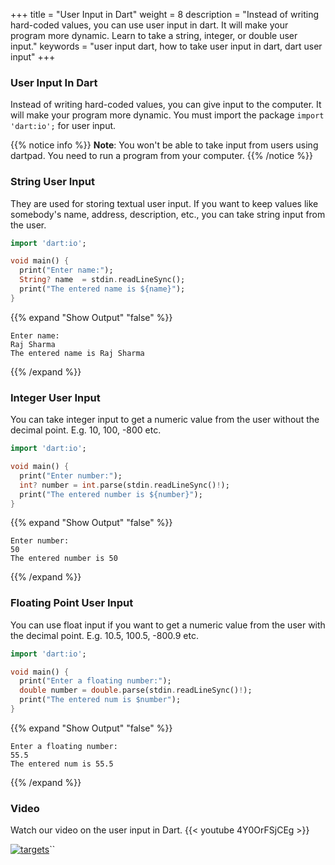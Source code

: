 +++
title = "User Input in Dart"
weight = 8
description = "Instead of writing hard-coded values, you can use user input in dart. It will make your program more dynamic. Learn to take a string, integer, or double user input."
keywords = "user input dart, how to take user input in dart, dart user input"
+++


### User Input In Dart
Instead of writing hard-coded values, you can give input to the computer. It will make your program more dynamic. You must import the package `import 'dart:io';` for user input.

{{% notice info %}}
**Note**: You won't be able to take input from users using dartpad. You need to run a program from your computer.
{{% /notice %}}

### String User Input
They are used for storing textual user input. If you want to keep values like somebody's name, address, description, etc., you can take string input from the user.
```dart
import 'dart:io';

void main() {
  print("Enter name:");
  String? name  = stdin.readLineSync();
  print("The entered name is ${name}");
}
``` 
{{% expand "Show Output" "false" %}}
````plaintext
Enter name:
Raj Sharma
The entered name is Raj Sharma
````
{{% /expand %}}

### Integer User Input
You can take integer input to get a numeric value from the user without the decimal point. E.g. 10, 100, -800 etc.
```dart
import 'dart:io';

void main() {
  print("Enter number:");
  int? number = int.parse(stdin.readLineSync()!);
  print("The entered number is ${number}");
}
``` 
{{% expand "Show Output" "false" %}}
````plaintext
Enter number:
50
The entered number is 50
````
{{% /expand %}}


### Floating Point User Input
You can use float input if you want to get a numeric value from the user with the decimal point. E.g. 10.5, 100.5, -800.9 etc.
```dart
import 'dart:io';

void main() {
  print("Enter a floating number:");
  double number = double.parse(stdin.readLineSync()!);
  print("The entered num is $number");
}
``` 
{{% expand "Show Output" "false" %}}
````plaintext
Enter a floating number:
55.5
The entered num is 55.5
````
{{% /expand %}}
### Video
Watch our video on the user input in Dart.
{{< youtube 4Y0OrFSjCEg >}}

[![targets](/images/pieces/powertip-banner.png)](https://pieces.app/?utm_source=dart-tutorial&utm_medium=banner&utm_campaign=dart-tutorial-website&utm_content=powertip)``
